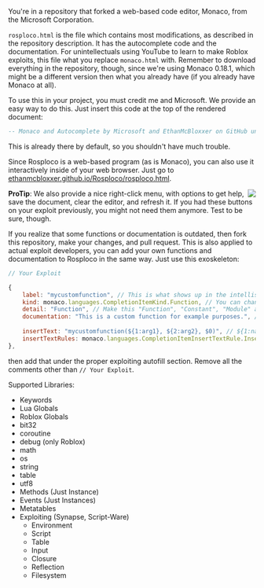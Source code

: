 You're in a repository that forked a web-based code editor, Monaco, from the Microsoft Corporation.

`rosploco.html` is the file which contains most modifications, as described in the repository description. It has the autocomplete code and the documentation. For unintellectuals using YouTube to learn to make Roblox exploits, this file what you replace `monaco.html` with. Remember to download everything in the repository, though, since we're using Monaco 0.18.1, which might be a different version then what you already have (if you already have Monaco at all).

To use this in your project, you must credit me and Microsoft. We provide an easy way to do this. Just insert this code at the top of the rendered document:

```lua
-- Monaco and Autocomplete by Microsoft and EthanMcBloxxer on GitHub under the MIT License.
```

This is already there by default, so you shouldn't have much trouble.

Since Rosploco is a web-based program (as is Monaco), you can also use it interactively inside of your web browser. Just go to [ethanmcbloxxer.github.io/Rosploco/rosploco.html](https://ethanmcbloxxer.github.io/Rosploco/rosploco.html).

<img src="https://bloxxing.is-ne.at/OpQu4Q.png" align="right"/>

**ProTip**: We also provide a nice right-click menu, with options to get help, save the document, clear the editor, and refresh it. If you had these buttons on your exploit previously, you might not need them anymore. Test to be sure, though.

If you realize that some functions or documentation is outdated, then fork this repository, make your changes, and pull request. This is also applied to actual exploit developers, you can add your own functions and documentation to Rosploco in the same way. Just use this exoskeleton:

```js
// Your Exploit

{
	label: "mycustomfunction", // This is what shows up in the intellisense
	kind: monaco.languages.CompletionItemKind.Function, // You can change this to "Function", "Constant", or "Module" (for libraries, eg Crypt, Bit, etc.)
	detail: "Function", // Make this "Function", "Constant", "Module" and keep aligned with `kind`
	documentation: "This is a custom function for example purposes.", // Your documentation (what appears when you click more info)
  
	insertText: "mycustomfunction(${1:arg1}, ${2:arg2}, $0)", // ${1:name} is to make a new cursor you can tab to with custom prefilled text, and $0 is the main cursor. The cursors are tabbed from 1-infinite, 0.
	insertTextRules: monaco.languages.CompletionItemInsertTextRule.InsertAsSnippet, // Keep this like it is
},
```

then add that under the proper exploiting autofill section. Remove all the comments other than `// Your Exploit`.

Supported Libraries:

* Keywords
* Lua Globals
* Roblox Globals
* bit32
* coroutine
* debug (only Roblox)
* math
* os
* string
* table
* utf8
* Methods (Just Instance)
* Events (Just Instances)
* Metatables
* Exploiting (Synapse, Script-Ware)
  * Environment
  * Script
  * Table
  * Input
  * Closure
  * Reflection
  * Filesystem
